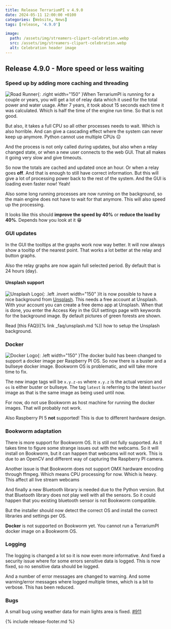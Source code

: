 ```yaml
---
title: Release TerrariumPI v 4.9.0
date: 2024-05-11 12:00:00 +0100
categories: [Website, News]
tags: [release, '4.9.0']

image:
  path: /assets/img/streamers-clipart-celebration.webp
  src: /assets/img/streamers-clipart-celebration.webp
  alt: Celebration header image
---
```


## Release 4.9.0 - More speed or less waiting

### Speed up by adding more caching and threading

![Road Runner](/assets/img/roadrunner.webp){: .right width="150" }When TerrariumPI is running for a couple or years, you will get a lot of relay data which it used for the total power and water usage. After 7 years, it took about 15 seconds each time it was calculated. Which is half the time of the engine run time. So that is not good.

But also, it takes a full CPU so all other processes needs to wait. Which is also horrible. And can give a cascading effect where the system can never keep up anymore. Python cannot use multiple CPUs :frowning_face:

And the process is not only called during updates, but also when a relay changed state, or when a new user connects to the web GUI. That all makes it going very slow and give timeouts.

So now the totals are cached and updated once an hour. Or when a relay goes **off**. And that is enough to still have correct information. But this will give a lot of processing power back to the rest of the system. And the GUI is loading even faster now! Yeah!

Also some long running processes are now running on the background, so the main engine does not have to wait for that anymore. This will also speed up the processing.

It looks like this should **improve the speed by 40%** or **reduce the load by 40%**. Depends how you look at it :grin:

### GUI updates

In the GUI the tooltips at the graphs work now way better. It will now always show a tooltip of the nearest point. That works a lot better at the relay and button graphs.

Also the relay graphs are now again full selected period. By default that is 24 hours (day).

#### Unsplash support

![Unsplash Logo](/assets/img/UnsplashLogo.webp){: .left .invert width="150" }It is now possible to have a nice background from [Unsplash](https://unsplash.com/). This needs a free account at Unsplash. With your account you can create a free demo app at Unsplash. When that is done, you enter the Access Key in the GUI settings page with keywords for the background image. By default pictures of green forests are shown.

Read [this FAQ]({% link _faq/unsplash.md %}) how to setup the Unsplash background.

### Docker

![Docker Logo](/assets/img/DockerLogo.webp){: .left width="150" }The docker build has been changed to support a docker image per Raspberry PI OS. So now there is a buster and a bullseye docker image. Bookworm OS is problematic, and will take more time to fix.

The new image tags will be `x.y.z-os` where `x.y.z` is the actual version and `os` is either buster or bullseye. The tag `latest` is referring to the latest `buster` image as that is the same image as being used until now.

For now, do not use Bookworm as host machine for running the docker images. That will probably not work.

Also Raspberry PI 5 **not** supported! This is due to different hardware design.

### Bookworm adaptation

There is more support for Bookworm OS. It is still not fully supported. As it takes time to figure some strange issues out with the webcams. So it will install on Bookworm, but it can happen that webcams will not work. This is due to an OpenCV and different way of capturing the Raspberry PI camera.

Another issue is that Bookworm does not support OMX hardware encoding through ffmpeg. Which means CPU processing for now. Which is heavy. This affect all live stream webcams

And finally a new Bluetooth library is needed due to the Python version. But that Bluetooth library does not play well with all the sensors. So it could happen that you existing bluetooth sensor is not Bookworm compatible.

But the installer should now detect the correct OS and install the correct libraries and settings per OS.

**Docker** is not supported on Bookworm yet. You cannot run a TerrariumPI docker image on a Bookworm OS.

### Logging

The logging is changed a lot so it is now even more informative. And fixed a security issue where for some errors sensitive data is logged. This is now fixed, so no sensitive data should be logged.

And a number of error messages are changed to warning. And some warning/error messages where logged multiple times, which is a bit to verbose. This has been reduced.

### Bugs

A small bug using weather data for main lights area is fixed. [#911](https://github.com/theyosh/TerrariumPI/issues/911)

{% include release-footer.md %}
